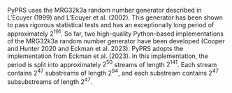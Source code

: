 PyPRS uses the MRG32k3a random number generator described  in L’Ecuyer (1999) and L’Ecuyer et al. (2002). This generator has been shown to pass rigorous statistical tests and has an exceptionally long period of approximately $2^{191}$. So far, two high-quality Python-based implementations of the MRG32k3a random number generator have been developed (Cooper and Hunter 2020 and Eckman et al. 2023). PyPRS adopts the implementation from Eckman et al. (2023). In this implementation, the period is split into approximately $2^{50}$ streams of length $2^{141}$. Each stream contains $2^{47}$ substreams of length $2^{94}$, and each substream contains $2^{47}$ subsubstreams of length $2^{47}$.

